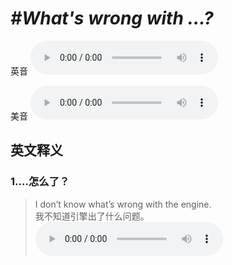 # ***\#What's wrong with …?*** 
英音
<audio src="./media/What’s wrong with1_AAC.aac" controls="controls"></audio>

美音
<audio src="./media/What’s wrong with2_AAC.aac" controls="controls"></audio>



  

英文释义
---
### 1.**…怎么了？**  

 > I don’t know what’s wrong with the engine.   
 > 我不知道引擎出了什么问题。    
<audio src="./media/8-wrong.aac" controls="controls"></audio>


